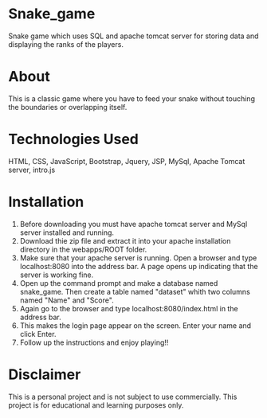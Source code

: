 # Snake_game
Snake game which uses SQL and apache tomcat server for storing data and displaying the ranks of the players.
# About
This is a classic game where you have to feed your snake without touching the boundaries or overlapping itself.
# Technologies Used
HTML, CSS, JavaScript, Bootstrap, Jquery, JSP, MySql, Apache Tomcat server, intro.js
# Installation
1) Before downloading you must have apache tomcat server and MySql server installed and running.
2) Download thie zip file and extract it into your apache installation directory in the webapps/ROOT folder.
3) Make sure that your apache server is running. Open a browser and type localhost:8080 into the address bar. A page opens up indicating that the server is working fine.
4) Open up the command prompt and make a database named snake_game. Then create a table named "dataset" whith two columns named "Name" and "Score".
5) Again go to the browser and type localhost:8080/index.html in the address bar.
6) This makes the login page appear on the screen. Enter your name and click Enter.
7) Follow up the instructions and enjoy playing!!
# Disclaimer
This is a personal project and is not subject to use commercially. This project is for educational and learning purposes only.

